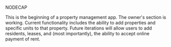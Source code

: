 NODECAP 

This is the beginning of a property management app.
The owner's section is working. Current functionality includes the ability to add properties and specific units to that property.
Future iterations will allow users to add residents, leases, and (most importantly), the ability to accept online payment of rent.

